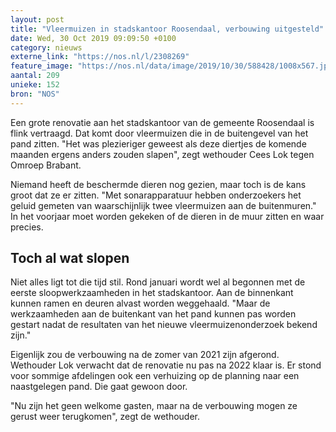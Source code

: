 ```yaml
---
layout: post
title: "Vleermuizen in stadskantoor Roosendaal, verbouwing uitgesteld"
date: Wed, 30 Oct 2019 09:09:50 +0100
category: nieuws
externe_link: "https://nos.nl/l/2308269"
feature_image: "https://nos.nl/data/image/2019/10/30/588428/1008x567.jpg"
aantal: 209
unieke: 152
bron: "NOS"
---
```


<p>Een grote renovatie aan het stadskantoor van de gemeente Roosendaal is flink vertraagd. Dat komt door vleermuizen die in de buitengevel van het pand zitten. "Het was plezieriger geweest als deze diertjes de komende maanden ergens anders zouden slapen", zegt wethouder Cees Lok tegen Omroep Brabant.</p>
<p>Niemand heeft de beschermde dieren nog gezien, maar toch is de kans groot dat ze er zitten. "Met sonarapparatuur hebben onderzoekers het geluid gemeten van waarschijnlijk twee vleermuizen aan de buitenmuren." In het voorjaar moet worden gekeken of de dieren in de muur zitten en waar precies.</p>
<h2>Toch al wat slopen</h2>
<p>Niet alles ligt tot die tijd stil. Rond januari wordt wel al begonnen met de eerste sloopwerkzaamheden in het stadskantoor. Aan de binnenkant kunnen ramen en deuren alvast worden weggehaald. "Maar de werkzaamheden aan de buitenkant van het pand kunnen pas worden gestart nadat de resultaten van het nieuwe vleermuizenonderzoek bekend zijn."</p>
<p>Eigenlijk zou de verbouwing na de zomer van 2021 zijn afgerond. Wethouder Lok verwacht dat de renovatie nu pas na 2022 klaar is. Er stond voor sommige afdelingen ook een verhuizing op de planning naar een naastgelegen pand. Die gaat gewoon door.</p>
<p>"Nu zijn het geen welkome gasten, maar na de verbouwing mogen ze gerust weer terugkomen", zegt de wethouder.</p>
